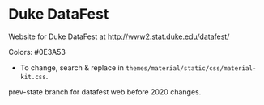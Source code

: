 # Duke DataFest

Website for Duke DataFest at http://www2.stat.duke.edu/datafest/

Colors: #0E3A53
  - To change, search & replace in `themes/material/static/css/material-kit.css`.

prev-state branch for datafest web before 2020 changes.